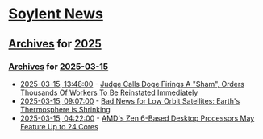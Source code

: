 # [Soylent News](../../../README.md)

## [Archives](../../index.md) for [2025](../index.md)

### [Archives](../../index.md) for [2025-03-15](index.md)

* [2025-03-15, 13:48:00](https://soylentnews.org/politics/article.pl?sid=25/03/14/1930253&from=rss) - [Judge Calls Doge Firings A \"Sham\", Orders Thousands Of Workers To Be Reinstated Immediately](https://soylentnews.org/politics/article.pl?sid=25/03/14/1930253&from=rss)
* [2025-03-15, 09:07:00](https://soylentnews.org/article.pl?sid=25/03/14/1113259&from=rss) - [Bad News for Low Orbit Satellites: Earth's Thermosphere is Shrinking](https://soylentnews.org/article.pl?sid=25/03/14/1113259&from=rss)
* [2025-03-15, 04:22:00](https://soylentnews.org/article.pl?sid=25/03/14/115251&from=rss) - [AMD's Zen 6-Based Desktop Processors May Feature Up to 24 Cores](https://soylentnews.org/article.pl?sid=25/03/14/115251&from=rss)
